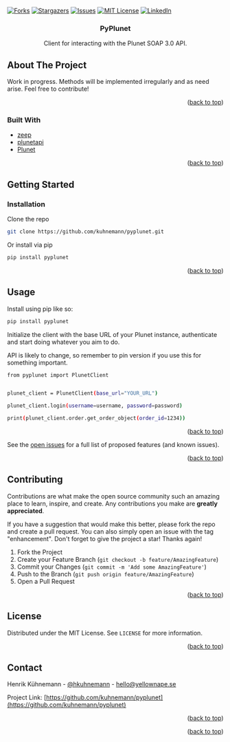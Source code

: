 <div id="top"></div>


<!-- PROJECT SHIELDS -->


[![Forks][forks-shield]][forks-url]
[![Stargazers][stars-shield]][stars-url]
[![Issues][issues-shield]][issues-url]
[![MIT License][license-shield]][license-url]
[![LinkedIn][linkedin-shield]][linkedin-url]



<!-- PROJECT LOGO -->


<h3 align="center">PyPlunet</h3>

  <p align="center">
    Client for interacting with the Plunet SOAP 3.0 API.
    <br />


  </p>
</div>







<!-- ABOUT THE PROJECT -->

## About The Project

Work in progress. Methods will be implemented irregularly and as need arise. Feel free to contribute!  

<p align="right">(<a href="#top">back to top</a>)</p>

### Built With

* [zeep](https://docs.python-zeep.org/en/master/)
* [plunetapi](https://github.com/kuhnemann/plunetapi/)
* [Plunet](https://www.plunet.com/)

<p align="right">(<a href="#top">back to top</a>)</p>



<!-- GETTING STARTED -->

## Getting Started

### Installation

Clone the repo

   ```sh
   git clone https://github.com/kuhnemann/pyplunet.git
   ```

Or install via pip

   ```sh
   pip install pyplunet
   ```

<p align="right">(<a href="#top">back to top</a>)</p>



<!-- USAGE EXAMPLES -->

## Usage

Install using pip like so:

```sh
pip install pyplunet
```

Initialize the client with the base URL of your Plunet instance, authenticate and start doing whatever you aim to do.

API is likely to change, so remember to pin version if you use this for something important.


```sh
from pyplunet import PlunetClient


plunet_client = PlunetClient(base_url="YOUR_URL")

plunet_client.login(username=username, password=password)

print(plunet_client.order.get_order_object(order_id=1234))


```



<p align="right">(<a href="#top">back to top</a>)</p>




See the [open issues](https://github.com/kuhnemann/pyplunet/issues) for a full list of proposed features (and known
issues).

<p align="right">(<a href="#top">back to top</a>)</p>



<!-- CONTRIBUTING -->

## Contributing

Contributions are what make the open source community such an amazing place to learn, inspire, and create. Any
contributions you make are **greatly appreciated**.

If you have a suggestion that would make this better, please fork the repo and create a pull request. You can also
simply open an issue with the tag "enhancement". Don't forget to give the project a star! Thanks again!

1. Fork the Project
2. Create your Feature Branch (`git checkout -b feature/AmazingFeature`)
3. Commit your Changes (`git commit -m 'Add some AmazingFeature'`)
4. Push to the Branch (`git push origin feature/AmazingFeature`)
5. Open a Pull Request

<p align="right">(<a href="#top">back to top</a>)</p>



<!-- LICENSE -->

## License

Distributed under the MIT License. See `LICENSE` for more information.

<p align="right">(<a href="#top">back to top</a>)</p>



<!-- CONTACT -->

## Contact

Henrik Kühnemann - [@hkuhnemann](https://twitter.com/hkuhnemann) - [hello@yellownape.se](mailto:hello@yellownape.se)

Project Link: [https://github.com/kuhnemann/pyplunet](https://github.com/kuhnemann/pyplunet)

<p align="right">(<a href="#top">back to top</a>)</p>



<p align="right">(<a href="#top">back to top</a>)</p>



<!-- MARKDOWN LINKS & IMAGES -->
<!-- https://www.markdownguide.org/basic-syntax/#reference-style-links -->

[contributors-shield]: https://img.shields.io/github/contributors/kuhnemann/pyplunet.svg?style=for-the-badge

[contributors-url]: https://github.com/kuhnemann/pyplunet/graphs/contributors

[forks-shield]: https://img.shields.io/github/forks/kuhnemann/pyplunet.svg?style=for-the-badge

[forks-url]: https://github.com/kuhnemann/pyplunet/network/members

[stars-shield]: https://img.shields.io/github/stars/kuhnemann/pyplunet.svg?style=for-the-badge

[stars-url]: https://github.com/kuhnemann/pyplunet/stargazers

[issues-shield]: https://img.shields.io/github/issues/kuhnemann/pyplunet.svg?style=for-the-badge

[issues-url]: https://github.com/kuhnemann/pyplunet/issues

[license-shield]: https://img.shields.io/github/license/kuhnemann/pyplunet.svg?style=for-the-badge

[license-url]: https://github.com/kuhnemann/pyplunet/blob/main/LICENCE

[linkedin-shield]: https://img.shields.io/badge/-LinkedIn-black.svg?style=for-the-badge&logo=linkedin&colorB=555

[linkedin-url]: https://linkedin.com/in/henrik-kuhnemann

[product-screenshot]: images/screenshot.png